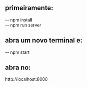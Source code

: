 ## primeiramente:
-- npm install <br>
-- npm run server <br>
## abra um novo terminal e:
-- npm start


## abra no:
http://localhost:8000
